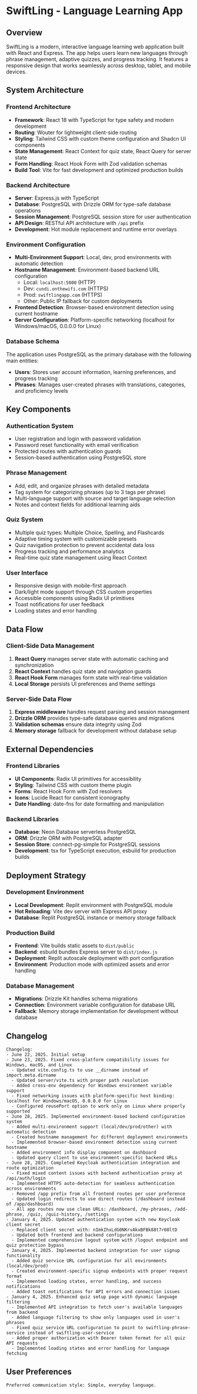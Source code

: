 # SwiftLing - Language Learning App

## Overview

SwiftLing is a modern, interactive language learning web application built with React and Express. The app helps users learn new languages through phrase management, adaptive quizzes, and progress tracking. It features a responsive design that works seamlessly across desktop, tablet, and mobile devices.

## System Architecture

### Frontend Architecture
- **Framework**: React 18 with TypeScript for type safety and modern development
- **Routing**: Wouter for lightweight client-side routing
- **Styling**: Tailwind CSS with custom theme configuration and Shadcn UI components
- **State Management**: React Context for quiz state, React Query for server state
- **Form Handling**: React Hook Form with Zod validation schemas
- **Build Tool**: Vite for fast development and optimized production builds

### Backend Architecture
- **Server**: Express.js with TypeScript
- **Database**: PostgreSQL with Drizzle ORM for type-safe database operations
- **Session Management**: PostgreSQL session store for user authentication
- **API Design**: RESTful API architecture with `/api` prefix
- **Development**: Hot module replacement and runtime error overlays

### Environment Configuration
- **Multi-Environment Support**: Local, dev, prod environments with automatic detection
- **Hostname Management**: Environment-based backend URL configuration
  - Local: `localhost:5000` (HTTP)
  - Dev: `cundi.onthewifi.com` (HTTPS)
  - Prod: `swiftlingapp.com` (HTTPS)
  - Other: Public IP fallback for custom deployments
- **Frontend Detection**: Browser-based environment detection using current hostname
- **Server Configuration**: Platform-specific networking (localhost for Windows/macOS, 0.0.0.0 for Linux)

### Database Schema
The application uses PostgreSQL as the primary database with the following main entities:
- **Users**: Stores user account information, learning preferences, and progress tracking
- **Phrases**: Manages user-created phrases with translations, categories, and proficiency levels

## Key Components

### Authentication System
- User registration and login with password validation
- Password reset functionality with email verification
- Protected routes with authentication guards
- Session-based authentication using PostgreSQL store

### Phrase Management
- Add, edit, and organize phrases with detailed metadata
- Tag system for categorizing phrases (up to 3 tags per phrase)
- Multi-language support with source and target language selection
- Notes and context fields for additional learning aids

### Quiz System
- Multiple quiz types: Multiple Choice, Spelling, and Flashcards
- Adaptive timing system with customizable presets
- Quiz navigation protection to prevent accidental data loss
- Progress tracking and performance analytics
- Real-time quiz state management using React Context

### User Interface
- Responsive design with mobile-first approach
- Dark/light mode support through CSS custom properties
- Accessible components using Radix UI primitives
- Toast notifications for user feedback
- Loading states and error handling

## Data Flow

### Client-Side Data Management
1. **React Query** manages server state with automatic caching and synchronization
2. **React Context** handles quiz state and navigation guards
3. **React Hook Form** manages form state with real-time validation
4. **Local Storage** persists UI preferences and theme settings

### Server-Side Data Flow
1. **Express middleware** handles request parsing and session management
2. **Drizzle ORM** provides type-safe database queries and migrations
3. **Validation schemas** ensure data integrity using Zod
4. **Memory storage** fallback for development without database setup

## External Dependencies

### Frontend Libraries
- **UI Components**: Radix UI primitives for accessibility
- **Styling**: Tailwind CSS with custom theme plugin
- **Forms**: React Hook Form with Zod resolvers
- **Icons**: Lucide React for consistent iconography
- **Date Handling**: date-fns for date formatting and manipulation

### Backend Libraries
- **Database**: Neon Database serverless PostgreSQL
- **ORM**: Drizzle ORM with PostgreSQL adapter
- **Session Store**: connect-pg-simple for PostgreSQL sessions
- **Development**: tsx for TypeScript execution, esbuild for production builds

## Deployment Strategy

### Development Environment
- **Local Development**: Replit environment with PostgreSQL module
- **Hot Reloading**: Vite dev server with Express API proxy
- **Database**: Replit PostgreSQL instance or memory storage fallback

### Production Build
- **Frontend**: Vite builds static assets to `dist/public`
- **Backend**: esbuild bundles Express server to `dist/index.js`
- **Deployment**: Replit autoscale deployment with port configuration
- **Environment**: Production mode with optimized assets and error handling

### Database Management
- **Migrations**: Drizzle Kit handles schema migrations
- **Connection**: Environment variable configuration for database URL
- **Fallback**: Memory storage implementation for development without database

## Changelog

```
Changelog:
- June 22, 2025. Initial setup
- June 23, 2025. Fixed cross-platform compatibility issues for Windows, macOS, and Linux
  - Updated vite.config.ts to use __dirname instead of import.meta.dirname
  - Updated server/vite.ts with proper path resolution
  - Added cross-env dependency for Windows environment variable support
  - Fixed networking issues with platform-specific host binding: localhost for Windows/macOS, 0.0.0.0 for Linux
  - Configured reusePort option to work only on Linux where properly supported
- June 28, 2025. Implemented environment-based backend configuration system
  - Added multi-environment support (local/dev/prod/other) with automatic detection
  - Created hostname management for different deployment environments
  - Implemented browser-based environment detection using current hostname
  - Added environment info display component on dashboard
  - Updated query client to use environment-specific backend URLs
- June 28, 2025. Completed Keycloak authentication integration and route optimization
  - Fixed mixed content issues with backend authentication proxy at /api/auth/login
  - Implemented HTTPS auto-detection for seamless authentication across environments
  - Removed /app prefix from all frontend routes per user preference
  - Updated login redirects to use direct routes (/dashboard instead of /app/dashboard)
  - All app routes now use clean URLs: /dashboard, /my-phrases, /add-phrase, /quiz, /quiz-history, /settings
- January 4, 2025. Updated authentication system with new Keycloak client secret
  - Replaced client secret with: nImkIhxLdG0NKrvAkxBFBk88t7r08ltD
  - Updated both frontend and backend configurations
  - Implemented comprehensive logout system with /logout endpoint and quiz protection bypass
- January 4, 2025. Implemented backend integration for user signup functionality
  - Added quiz service URL configuration for all environments (local/dev/prod)
  - Created environment-specific signup endpoints with proper request format
  - Implemented loading states, error handling, and success notifications
  - Added toast notifications for API errors and connection issues
- January 4, 2025. Enhanced quiz setup page with dynamic language filtering
  - Implemented API integration to fetch user's available languages from backend
  - Added language filtering to show only languages used in user's phrases
  - Fixed quiz service URL configuration to point to swiftling-phrase-service instead of swiftling-user-service
  - Added proper authorization with Bearer token format for all quiz API requests
  - Implemented loading states and error handling for language fetching
```

## User Preferences

```
Preferred communication style: Simple, everyday language.
```